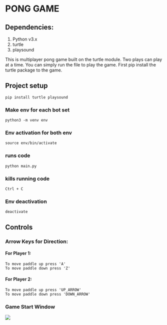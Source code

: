 # PONG GAME

## Dependencies:

1. Python v3.x
2. turtle
3. playsound

This is multiplayer pong game built on the turtle module. Two plays can play at a time. You can simply run the file to play the game. First pip install the turtle package to the game.

## Project setup
```
pip install turtle playsound
```
### Make env for each bot set
```
python3 -m venv env
```
### Env activation for both env
```
source env/bin/activate
```
### runs code
```
python main.py
```
### kills running code
```
Ctrl + C
```
### Env deactivation
```
deactivate
```
## Controls

### Arrow Keys for Direction:

#### For Player 1:

	To move paddle up press 'A'
	To move paddle down press 'Z'

#### For Player 2:

	To move paddle up press 'UP_ARROW'
	To move paddle down press 'DOWN_ARROW'

### Game Start Window

![](Start_Point.png)


